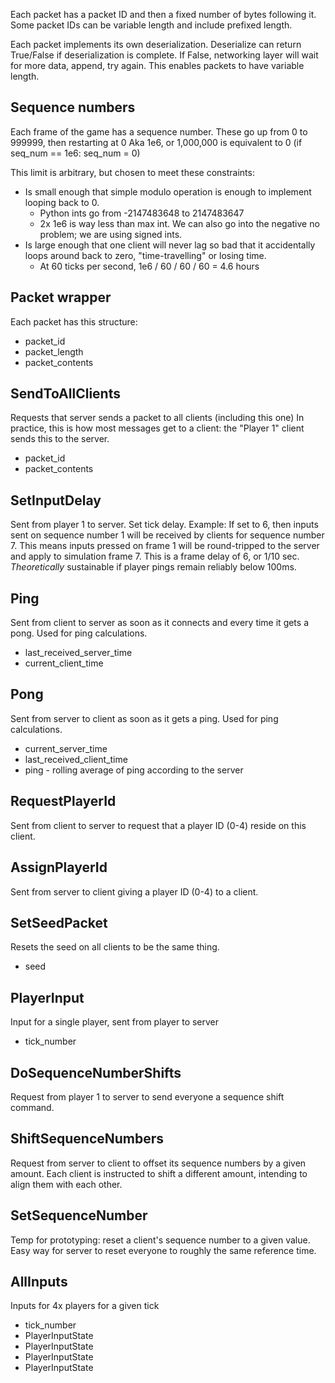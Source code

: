 Each packet has a packet ID and then a fixed number of bytes following it.
Some packet IDs can be variable length and include prefixed length.

Each packet implements its own deserialization.
Deserialize can return True/False if deserialization is complete.
If False, networking layer will wait for more data, append, try again.
This enables packets to have variable length.

## Sequence numbers

Each frame of the game has a sequence number.
These go up from 0 to 999999, then restarting at 0
Aka 1e6, or 1,000,000 is equivalent to 0
(if seq_num == 1e6: seq_num = 0)

This limit is arbitrary, but chosen to meet these constraints:

- Is small enough that simple modulo operation is enough to implement looping back to 0.
  - Python ints go from -2147483648 to 2147483647
  - 2x 1e6 is way less than max int.  We can also go into the negative no problem; we are using signed ints.
- Is large enough that one client will never lag so bad that it accidentally loops around back to zero, "time-travelling" or losing time.
  - At 60 ticks per second, 1e6 / 60 / 60 / 60 = 4.6 hours

## Packet wrapper

Each packet has this structure:

- packet_id
- packet_length
- packet_contents

## SendToAllClients

Requests that server sends a packet to all clients (including this one)
In practice, this is how most messages get to a client: the "Player 1" client
sends this to the server.

- packet_id
- packet_contents

## SetInputDelay

Sent from player 1 to server.
Set tick delay.
Example:
If set to 6, then inputs sent on sequence number 1 will be received by clients for sequence number 7.
This means inputs pressed on frame 1 will be round-tripped to the server and apply to simulation frame 7.
This is a frame delay of 6, or 1/10 sec. *Theoretically* sustainable if player pings remain reliably
below 100ms.

## Ping

Sent from client to server as soon as it connects and every time it gets a pong.
Used for ping calculations.

- last_received_server_time
- current_client_time

## Pong

Sent from server to client as soon as it gets a ping.
Used for ping calculations.

- current_server_time
- last_received_client_time
- ping - rolling average of ping according to the server

## RequestPlayerId

Sent from client to server to request that a player ID (0-4) reside on this
client.

## AssignPlayerId

Sent from server to client giving a player ID (0-4) to a client.

## SetSeedPacket

Resets the seed on all clients to be the same thing.

- seed

## PlayerInput

Input for a single player, sent from player to server

- tick_number

## DoSequenceNumberShifts

Request from player 1 to server to send everyone a sequence shift command.

## ShiftSequenceNumbers

Request from server to client to offset its sequence numbers by a given amount.
Each client is instructed to shift a different amount, intending to align them
with each other.

## SetSequenceNumber

Temp for prototyping: reset a client's sequence number to a given value.
Easy way for server to reset everyone to roughly the same reference time.

## AllInputs

Inputs for 4x players for a given tick

- tick_number
- PlayerInputState
- PlayerInputState
- PlayerInputState
- PlayerInputState
